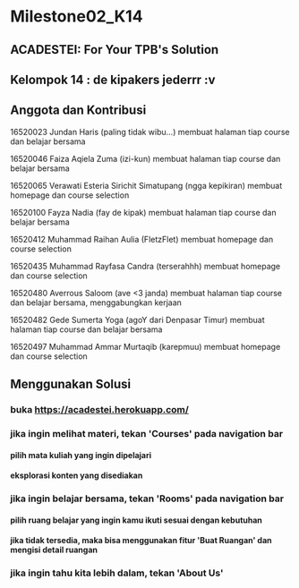 # Milestone02_K14

## ACADESTEI: For Your TPB's Solution
## Kelompok 14 : de kipakers jederrr :v

## Anggota dan Kontribusi
16520023 Jundan Haris (paling tidak wibu...) 
membuat halaman tiap course dan belajar bersama

16520046 Faiza Aqiela Zuma (izi-kun)
membuat halaman tiap course dan belajar bersama

16520065 Verawati Esteria Sirichit Simatupang (ngga kepikiran)
membuat homepage dan course selection

16520100 Fayza Nadia (fay de kipak)
membuat halaman tiap course dan belajar bersama

16520412 Muhammad Raihan Aulia (FletzFlet)
membuat homepage dan course selection

16520435 Muhammad Rayfasa Candra (terserahhh)
membuat homepage dan course selection

16520480 Averrous Saloom (ave <3 janda)
membuat halaman tiap course dan belajar bersama, menggabungkan kerjaan

16520482 Gede Sumerta Yoga (agoY dari Denpasar Timur)
membuat halaman tiap course dan belajar bersama

16520497 Muhammad Ammar Murtaqib (karepmuu)
membuat homepage dan course selection

## Menggunakan Solusi
### buka https://acadestei.herokuapp.com/
### jika ingin melihat materi, tekan 'Courses' pada navigation bar
#### pilih mata kuliah yang ingin dipelajari
#### eksplorasi konten yang disediakan
### jika ingin belajar bersama, tekan 'Rooms' pada navigation bar
#### pilih ruang belajar yang ingin kamu ikuti sesuai dengan kebutuhan
#### jika tidak tersedia, maka bisa menggunakan fitur 'Buat Ruangan' dan mengisi detail ruangan
### jika ingin tahu kita lebih dalam, tekan 'About Us'
